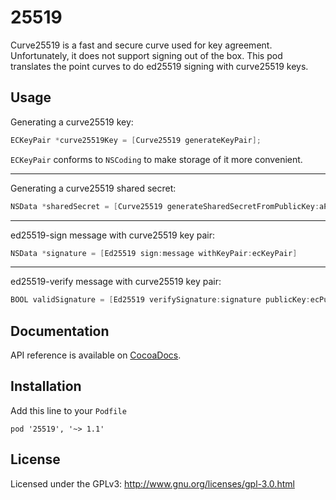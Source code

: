 25519
=====

Curve25519 is a fast and secure curve used for key agreement. Unfortunately, it does not support signing out of the box. This pod translates the point curves to do ed25519 signing with curve25519 keys.

## Usage

Generating a curve25519 key:

```objective-c
ECKeyPair *curve25519Key = [Curve25519 generateKeyPair];
```

`ECKeyPair` conforms to `NSCoding` to make storage of it more convenient. 

- - -

Generating a curve25519 shared secret:

```objective-c
NSData *sharedSecret = [Curve25519 generateSharedSecretFromPublicKey:aPublicKey andKeyPair:anECKeyPair];
```

- - -

ed25519-sign message with curve25519 key pair:

```objective-c
NSData *signature = [Ed25519 sign:message withKeyPair:ecKeyPair]
```

- - -

ed25519-verify message with curve25519 key pair:

```objective-c
BOOL validSignature = [Ed25519 verifySignature:signature publicKey:ecPublicKey msg:message;
```

## Documentation

API reference is available on [CocoaDocs](http://cocoadocs.org/docsets/25519).
 
## Installation

Add this line to your `Podfile`

```
pod '25519', '~> 1.1'
```

## License

Licensed under the GPLv3: http://www.gnu.org/licenses/gpl-3.0.html
